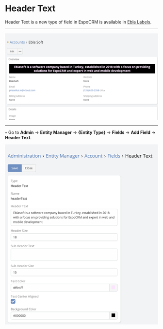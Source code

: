 # Header Text

Header Text is a new type of field in EspoCRM is available
in  [Ebla Labels](https://www.eblasoft.com.tr/espocrm-extension-page/labels-cells).

---


![header-text](../../_static/images/extensions/labels-cells/header-text.png)

---
**-** Go to **Admin** -> **Entity Manager** -> **{Entity Type}** -> **Fields** -> **Add Field** -> **Header Text**.

![header-text](../../_static/images/extensions/labels-cells/header-text-op.png)